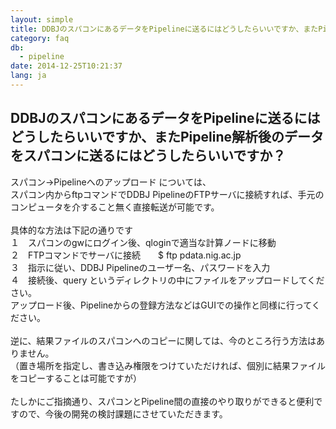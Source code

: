 ```yaml
---
layout: simple
title: DDBJのスパコンにあるデータをPipelineに送るにはどうしたらいいですか、またPipeline解析後のデータをスパコンに送るにはどうしたらいいですか？
category: faq
db:
  - pipeline
date: 2014-12-25T10:21:37
lang: ja
---
```


## DDBJのスパコンにあるデータをPipelineに送るにはどうしたらいいですか、またPipeline解析後のデータをスパコンに送るにはどうしたらいいですか？

スパコン→Pipelineへのアップロード については、<br>スパコン内からftpコマンドでDDBJ PipelineのFTPサーバに接続すれば、手元のコンピュータを介すること無く直接転送が可能です。<br><br>具体的な方法は下記の通りです<br>１　スパコンのgwにログイン後、qloginで適当な計算ノードに移動<br>２　FTPコマンドでサーバに接続　　$ ftp  pdata.nig.ac.jp<br>３　指示に従い、DDBJ Pipelineのユーザー名、パスワードを入力<br>４　接続後、query というディレクトリの中にファイルをアップロードしてください。<br>アップロード後、Pipelineからの登録方法などはGUIでの操作と同様に行ってください。<br><br>逆に、結果ファイルのスパコンへのコピーに関しては、今のところ行う方法はありません。<br>（置き場所を指定し、書き込み権限をつけていただければ、個別に結果ファイルをコピーすることは可能ですが）<br><br>たしかにご指摘通り、スパコンとPipeline間の直接のやり取りができると便利ですので、今後の開発の検討課題にさせていただきます。
